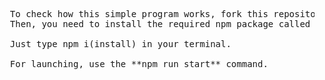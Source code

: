 <pre>
  To check how this simple program works, fork this repository and clone it locally.
  Then, you need to install the required npm package called simple-letter-checker.
  
  Just type npm i(install) in your terminal.

  For launching, use the **npm run start** command.
</pre>
